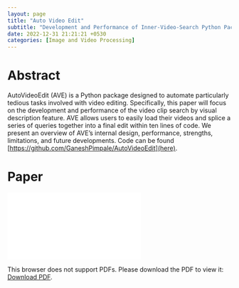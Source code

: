 ```yaml
---
layout: page
title: "Auto Video Edit"
subtitle: "Development and Performance of Inner-Video-Search Python Package"
date: 2022-12-31 21:21:21 +0530
categories: [Image and Video Processing]
---
```


# Abstract
AutoVideoEdit (AVE) is a Python package designed to automate particularly tedious tasks involved with video editing. Specifically, this paper will focus on the development and performance of the video clip search by visual description feature. AVE allows users to easily load their videos and splice a series of queries together into a final edit within ten lines of code. We present an overview of AVE’s internal design, performance, strengths, limitations, and future developments. Code can be found [https://github.com/GaneshPimpale/AutoVideoEdit](here).

# Paper
<object data="{{'/assets/pdf/AVE.pdf' | prepend: site.baseurl}}" type="application/pdf" width="800px" height="1100px">
    <embed src="{{'/assets/pdf/AVE.pdf' | prepend: site.baseurl}}">
        <p>This browser does not support PDFs. Please download the PDF to view it: <a href="{{'/assets/pdf/AVE.pdf' | prepend: site.baseurl}}">Download PDF</a>.</p>
    </embed>
</object>